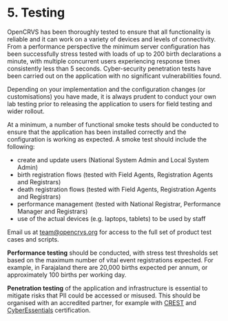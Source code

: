 # 5. Testing

OpenCRVS has been thoroughly tested to ensure that all functionality is reliable and it can work on a variety of devices and levels of connectivity. From a performance perspective the minimum server configuration has been successfully stress tested with loads of up to 200 birth declarations a minute, with multiple concurrent users experiencing response times consistently less than 5 seconds. Cyber-security penetration tests have been carried out on the application with no significant vulnerabilities found.&#x20;

Depending on your implementation and the configuration changes (or customisations) you have made, it is always prudent to conduct your own lab testing prior to releasing the application to users for field testing and wider rollout.

At a minimum, a number of functional smoke tests should be conducted to ensure that the application has been installed correctly and the configuration is working as expected. A smoke test should include the following:

* create and update users (National System Admin and Local System Admin)
* birth registration flows (tested with Field Agents, Registration Agents and Registrars)
* death registration flows (tested with Field Agents, Registration Agents and Registrars)
* performance management (tested with National Registrar, Performance Manager and Registrars)
* use of the actual devices (e.g. laptops, tablets) to be used by staff

Email us at team@opencrvs.org for access to the full set of product test cases and scripts.

**Performance testing** should be conducted, with stress test thresholds set based on the maximum number of vital event registrations expected. For example, in Farajaland there are 20,000 births expected per annum, or approximately 100 births per working day.     &#x20;

**Penetration testing** of the application and infrastructure is essential to mitigate risks that PII could be accessed or misused. This should be organised with an accredited partner, for example with [CREST](https://www.crest-approved.org/) and [CyberEssentials](https://www.ncsc.gov.uk/cyberessentials/overview) certification.  &#x20;
